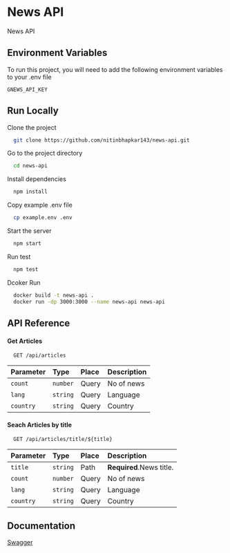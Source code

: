 
# News API

News API 


## Environment Variables

To run this project, you will need to add the following environment variables to your .env file

`GNEWS_API_KEY`



## Run Locally

Clone the project

```bash
  git clone https://github.com/nitinbhapkar143/news-api.git
```

Go to the project directory

```bash
  cd news-api
```

Install dependencies

```bash
  npm install
```
Copy example .env file

```bash
  cp example.env .env
```

Start the server

```bash
  npm start
```

Run test

```bash
  npm test
```

Dcoker Run

```bash
  docker build -t news-api .
  docker run -dp 3000:3000 --name news-api news-api
```


## API Reference

#### Get Articles

```http
  GET /api/articles
```

| Parameter | Type     | Place      |  Description                |
| :-------- | :------- | :--------- | :-------------------------- |
| `count`   | `number` |  Query     | No of news                  |
| `lang`    | `string` |  Query     | Language                    |
| `country` | `string` |  Query     | Country                     |

#### Seach Articles by title

```http
  GET /api/articles/title/${title}
```

| Parameter | Type     | Place      |  Description                |
| :-------- | :------- | :--------- | :-------------------------- |
| `title`   | `string` |  Path      | **Required**.News title.    |
| `count`   | `number` |  Query     | No of news                  |
| `lang`    | `string` |  Query     | Language                    |
| `country` | `string` |  Query     | Country                     |



## Documentation

[Swagger](http://localhost:3000/api-docs)

